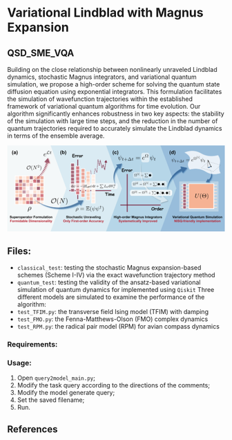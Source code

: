 # Variational Lindblad with Magnus Expansion

## QSD_SME_VQA

Building on the close relationship between nonlinearly unraveled Lindblad dynamics, stochastic
Magnus integrators, and variational quantum simulation, we propose a high-order scheme for solving the quantum
state diffusion equation using exponential integrators. This formulation facilitates the simulation of wavefunction
trajectories within the established framework of variational quantum algorithms for time evolution. Our
algorithm significantly enhances robustness in two key aspects: the stability of the simulation with large time
steps, and the reduction in the number of quantum trajectories required to accurately simulate the Lindblad dynamics
in terms of the ensemble average.

![Table of Contents](./plot_files/Illustration.png)

## Files:

- `classical_test`: testing the stochastic Magnus expansion-based schemes (Scheme I-IV) via the exact wavefunction trajectory method
- `quantum_test`: testing the validity of the ansatz-based variational simulation of quantum dynamics for implemented using `Qiskit`
Three different models are simulated to examine the performance of the algorithm:
- `test_TFIM.py`: the transverse field Ising model (TFIM) with damping
- `test_FMO.py`: the Fenna-Matthews-Olson (FMO) complex dynamics
- `test_RPM.py`: the radical pair model (RPM) for avian compass dynamics

### Requirements:

### Usage:

1. Open `query2model_main.py`;
2. Modify the task query according to the directions of the comments;
3. Modify the model generate query;
4. Set the saved filename;
5. Run.

## References
